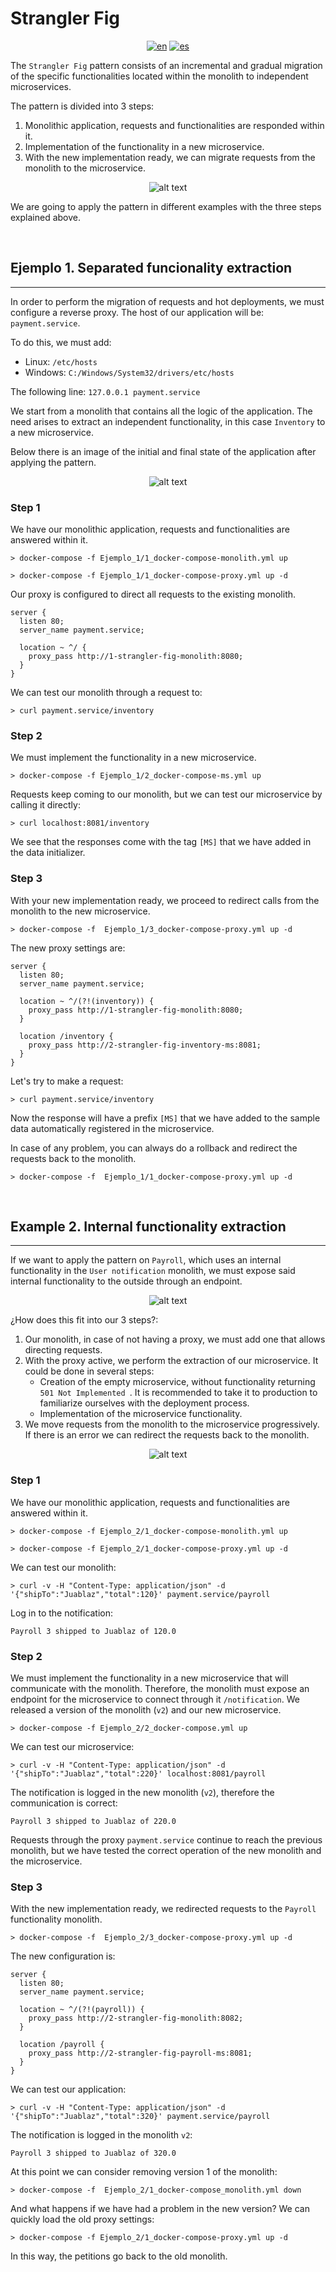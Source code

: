 # **Strangler Fig**

<div align="center">

[![en](https://img.shields.io/badge/lang-en-red.svg)](https://github.com/MasterCloudApps-Projects/Monolith-to-Microservices-Examples/tree/master/Strangler_Fig/README.md)
[![es](https://img.shields.io/badge/lang-es-yellow.svg)](https://github.com/MasterCloudApps-Projects/Monolith-to-Microservices-Examples/tree/master/Strangler_Fig/README.es.md)
</div>


The ``Strangler Fig`` pattern consists of an incremental and gradual migration of the specific functionalities located within the monolith to independent microservices.

The pattern is divided into 3 steps:
1. Monolithic application, requests and functionalities are responded within it.
2. Implementation of the functionality in a new microservice.
3. With the new implementation ready, we can migrate requests from the monolith to the microservice.

<div align="center">

![alt text](3.1_strangler_fig_pattern.png)
</div>

We are going to apply the pattern in different examples with the three steps explained above.

<br>

## **Ejemplo 1. Separated funcionality extraction**
____________________________________________________________

In order to perform the migration of requests and hot deployments, we must configure a reverse proxy. The host of our application will be: `payment.service`.

To do this, we must add:
- Linux: `/etc/hosts`
- Windows: `C:/Windows/System32/drivers/etc/hosts`

The following line: `127.0.0.1 payment.service`

We start from a monolith that contains all the logic of the application. The need arises to extract an independent functionality, in this case ``Inventory`` to a new microservice.

Below there is an image of the initial and final state of the application after applying the pattern.

<div align="center">

![alt text](3.2_strangler_fig_pattern.png)
</div>

### **Step 1**
We have our monolithic application, requests and functionalities are answered within it.

```
> docker-compose -f Ejemplo_1/1_docker-compose-monolith.yml up 

> docker-compose -f Ejemplo_1/1_docker-compose-proxy.yml up -d
```

Our proxy is configured to direct all requests to the existing monolith.

```
server {
  listen 80;
  server_name payment.service;

  location ~ ^/ {
    proxy_pass http://1-strangler-fig-monolith:8080;
  }
}
```

We can test our monolith through a request to:
```
> curl payment.service/inventory
```

### **Step 2**
We must implement the functionality in a new microservice.
```
> docker-compose -f Ejemplo_1/2_docker-compose-ms.yml up
```

Requests keep coming to our monolith, but we can test our microservice by calling it directly:
```
> curl localhost:8081/inventory
```

We see that the responses come with the tag ``[MS]`` that we have added in the data initializer.

### **Step 3**
With your new implementation ready, we proceed to redirect calls from the monolith to the new microservice.

```
> docker-compose -f  Ejemplo_1/3_docker-compose-proxy.yml up -d
```

The new proxy settings are:
```
server {
  listen 80;
  server_name payment.service;

  location ~ ^/(?!(inventory)) {
    proxy_pass http://1-strangler-fig-monolith:8080;
  }

  location /inventory {
    proxy_pass http://2-strangler-fig-inventory-ms:8081;
  }
}
```

Let's try to make a request:
```
> curl payment.service/inventory
```

Now the response will have a prefix ``[MS]`` that we have added to the sample data automatically registered in the microservice.

In case of any problem, you can always do a rollback and redirect the requests back to the monolith.

```
> docker-compose -f  Ejemplo_1/1_docker-compose-proxy.yml up -d
```

<br>

## **Example 2. Internal functionality extraction**
____________________________________________________________

If we want to apply the pattern on ``Payroll``, which uses an internal functionality in the ``User notification`` monolith, we must expose said internal functionality to the outside through an endpoint.


<div align="center">

![alt text](3.3_strangler_fig_pattern.png)
</div>

¿How does this fit into our 3 steps?:

1. Our monolith, in case of not having a proxy, we must add one that allows directing requests.
2. With the proxy active, we perform the extraction of our microservice. It could be done in several steps:
    - Creation of the empty microservice, without functionality returning ``501 Not Implemented ``. It is recommended to take it to production to familiarize ourselves with the deployment process.
    - Implementation of the microservice functionality.
3. We move requests from the monolith to the microservice progressively. If there is an error we can redirect the requests back to the monolith.

<div align="center">

![alt text](3.10_strangler_fig_pattern.png)
</div>

### **Step 1**
We have our monolithic application, requests and functionalities are answered within it.

```
> docker-compose -f Ejemplo_2/1_docker-compose-monolith.yml up 

> docker-compose -f Ejemplo_2/1_docker-compose-proxy.yml up -d
```

We can test our monolith:
```
> curl -v -H "Content-Type: application/json" -d '{"shipTo":"Juablaz","total":120}' payment.service/payroll
```

Log in to the notification:
```
Payroll 3 shipped to Juablaz of 120.0
```

### **Step 2**
We must implement the functionality in a new microservice that will communicate with the monolith. Therefore, the monolith must expose an endpoint for the microservice to connect through it ``/notification``.
We released a version of the monolith (``v2``) and our new microservice.

```
> docker-compose -f Ejemplo_2/2_docker-compose.yml up
```

We can test our microservice:
```
> curl -v -H "Content-Type: application/json" -d '{"shipTo":"Juablaz","total":220}' localhost:8081/payroll
```

The notification is logged in the new monolith (``v2``), therefore the communication is correct:
```
Payroll 3 shipped to Juablaz of 220.0
```

Requests through the proxy ``payment.service`` continue to reach the previous monolith, but we have tested the correct operation of the new monolith and the microservice.

### **Step 3**
With the new implementation ready, we redirected requests to the `Payroll` functionality monolith.

```
> docker-compose -f  Ejemplo_2/3_docker-compose-proxy.yml up -d
```

The new configuration is:
```
server {
  listen 80;
  server_name payment.service;

  location ~ ^/(?!(payroll)) {
    proxy_pass http://2-strangler-fig-monolith:8082;
  }

  location /payroll {
    proxy_pass http://2-strangler-fig-payroll-ms:8081;
  }
}
```

We can test our application:
```
> curl -v -H "Content-Type: application/json" -d '{"shipTo":"Juablaz","total":320}' payment.service/payroll
```

The notification is logged in the monolith ``v2``:
```
Payroll 3 shipped to Juablaz of 320.0
```

At this point we can consider removing version 1 of the monolith:

```
> docker-compose -f  Ejemplo_2/1_docker-compose_monolith.yml down
```

And what happens if we have had a problem in the new version?
We can quickly load the old proxy settings:

```
> docker-compose -f Ejemplo_2/1_docker-compose-proxy.yml up -d
```

In this way, the petitions go back to the old monolith.

<br>
